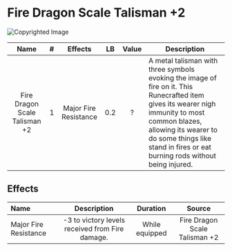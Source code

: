 # Fire Dragon Scale Talisman +2

![Copyrighted Image](FireDragonScaleTalisman+2.png)

|             Name             | # |        Effects        | LB | Value | Description                                                                                                                                                                                                                                           |
| :---------------------------: | :-: | :-------------------: | :-: | :---: | ----------------------------------------------------------------------------------------------------------------------------------------------------------------------------------------------------------------------------------------------------- |
| Fire Dragon Scale Talisman +2 | 1 | Major Fire Resistance | 0.2 |   ?   | A metal talisman with three symbols evoking the image of fire on it. This Runecrafted item gives its wearer nigh immunity to most common blazes, allowing its wearer to do some things like stand in fires or eat burning rods without being injured. |

## Effects

| Name                  |                      Description                      |    Duration    |            Source            |
| :-------------------- | :---------------------------------------------: | :------------: | :---------------------------: |
| Major Fire Resistance | -3 to victory levels received from Fire damage. | While equipped | Fire Dragon Scale Talisman +2 |
